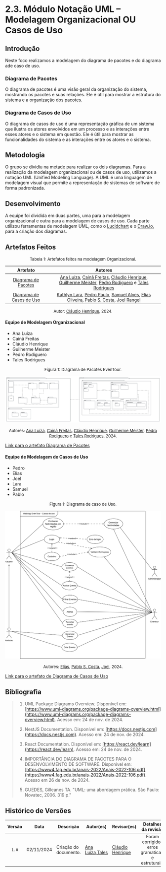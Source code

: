 # 2.3. Módulo Notação UML – Modelagem Organizacional OU Casos de Uso

## Introdução
Neste foco realizamos a modelagem do diagrama de pacotes e do diagrama ade caso de uso.

### Diagrama de Pacotes
O diagrama de pacotes é uma visão geral da organização do sistema, mostrando os pacotes e suas relações. Ele é útil para mostrar a estrutura do sistema e a organização dos pacotes.

### Diagrama de Casos de Uso
O diagrama de casos de uso é uma representação gráfica de um sistema que ilustra os atores envolvidos em um processo e as interações entre esses atores e o sistema em questão. Ele é útil para mostrar as funcionalidades do sistema e as interações entre os atores e o sistema.

## Metodologia
O grupo se dividiu na metade para realizar os dois diagramas. Para a realização da modelagem organizacional ou de casos de uso, utilizamos a notação UML (Unified Modeling Language). A UML é uma linguagem de modelagem visual que permite a representação de sistemas de software de forma padronizada.

## Desenvolvimento
A equipe foi dividida em duas partes, uma para a modelagem organizacional e outra para a modelagem de casos de uso. Cada parte utilizou ferramentas de modelagem UML, como o [Lucidchart](https://www.lucidchart.com/pages/) e o [Draw.io](https://app.diagrams.net), para a criação dos diagramas.

## Artefatos Feitos

<font size="2"><p style="text-align: center">Tabela 1: Artefatos feitos na modelagem Organizacional.</p></font>

<center>

| Artefato | Autores |
| :--: | :--: |
| [Diagrama de Pacotes](https://unbarqdsw2024-2.github.io/2024.2_G5_Turismo_Entrega_02/#/Modelagem/modelagem%20organizacional/2.3.1.DiagramadePacotes) |[Ana Luíza][AnaGH], [Cainã Freitas][CainaGH], [Cláudio Henrique][ClaudioGH], [Guilherme Meister][GuilhermeGH], [Pedro Rodiguero][PedroRGH] e [Tales Rodrigues][TalesGH] |
| [Diagrama de Casos de Uso](https://unbarqdsw2024-2.github.io/2024.2_G5_Turismo_Entrega_02/#/Modelagem/modelagem%20organizacional/2.3.2.Diagrama-de-casos-de-uso) | [Kathlyn Lara](KathlynGH), [Pedro Paulo](PedroPGH), [Samuel Alves](SamuelGH), [Elias Oliveira](EliasGH), [Pablo S. Costa](PabloGH), [Joel Rangel](JoelGH) |



</center>

<font size="2"><p style="text-align: center">Autor: [Cláudio Henrique][ClaudioGH], 2024.</p></font>

#### Equipe de Modelagem Organizacional

- Ana Luíza
- Cainã Freitas
- Cláudio Henrique
- Guilherme Meister
- Pedro Rodiguero
- Tales Rodrigues


<font size="2"><p style="text-align: center">Figura 1: Diagrama de Pacotes EvenTour.</p></font>

<center>

![diagrama de pacotes completo](./assets/diagrama-de-pacotes/Diagrama%20de%20Pacotes%20EvenTour.png)

</center>

<font size="2"><p style="text-align: center">Autores: [Ana Luíza][AnaGH], [Cainã Freitas][CainaGH], [Cláudio Henrique][ClaudioGH], [Guilherme Meister][GuilhermeGH], [Pedro Rodiguero][PedroRGH] e [Tales Rodrigues][TalesGH], 2024.</p></font>

[Link para o artefato Diagrama de Pacotes](https://unbarqdsw2024-2.github.io/2024.2_G5_Turismo_Entrega_02/#/Modelagem/modelagem-organizacional/2.3.1.DiagramadePacotes.md)

#### Equipe de Modelagem de Casos de Uso
- Pedro
- Elias
- Joel
- Lara
- Samuel
- Pablo


<font size="2"><p style="text-align: center">Figura 1: Diagrama de caso de Uso.</p></font>

<center>

![Diagrama de caso de Uso.](./assets/Casos-de-uso.svg)

</center>

<font size="2"><p style="text-align: center">Autores: [Elias][EliasGH], [Pablo S. Costa][PabloGH], [Joel][JoelGH], 2024.</p></font>

[Link para o artefato de Diagrama de Casos de Uso](https://unbarqdsw2024-2.github.io/2024.2_G5_Turismo_Entrega_02/#/Modelagem/modelagem-organizacional/2.3.2.Diagrama-de-casos-de-uso.md)

## Bibliografia

> 1. UML Package Diagrams Overview. Disponível em: [https://www.uml-diagrams.org/package-diagrams-overview.html](https://www.uml-diagrams.org/package-diagrams-overview.html). Acesso em: 24 de nov. de 2024.
>
> 2. NestJS Documentation. Disponível em: [https://docs.nestjs.com](https://docs.nestjs.com). Acesso em: 24 de nov. de 2024.
>
> 3. React Documentation. Disponível em: [https://react.dev/learn](https://react.dev/learn). Acesso em: 24 de nov. de 2024.
>
> 4. IMPORTÂNCIA DO DIAGRAMA DE PACOTES PARA O DESENVOLVIMENTO DE SOFTWARE. Disponível em: [https://www4.fag.edu.br/anais-2022/Anais-2022-106.pdf](https://www4.fag.edu.br/anais-2022/Anais-2022-106.pdf). Acesso em 26 de nov. de 2024.
>
> 5. GUEDES, Gilleanes TA. "UML: uma abordagem prática. São Paulo: Novatec, 2006. 319 p."


## Histórico de Versões

| Versão | Data | Descrição | Autor(es)                           | Revisor(es) | Detalhes da revisão |
| :----: | :--: | --------- |-------------------------------------| ------ | :---: |
| `1.0`  | 02/11/2024 | Criação do documento. | [Ana Luíza][AnaGH],[Tales][TalesGH] | [Cláudio Henrique][ClaudioGH] | Foram corrigidos erros gramaticais e estruturais.  | 

[AnaGH]: https://github.com/analufernanndess
[CainaGH]: https://github.com/freitasc
[ClaudioGH]: https://github.com/claudiohsc
[EliasGH]: https://github.com/EliasOliver21
[GuilhermeGH]: https://github.com/gmeister18
[JoelGH]: https://github.com/JoelSRangel
[KathlynGH]: https://github.com/klmurussi
[PabloGH]: https://github.com/pabloheika
[PedroRGH]: https://github.com/pedro-rodiguero
[PedroPGH]: https://github.com/Pedrin0030
[SamuelGH]: https://github.com/samuelalvess
[TalesGH]: https://github.com/TalesRG
